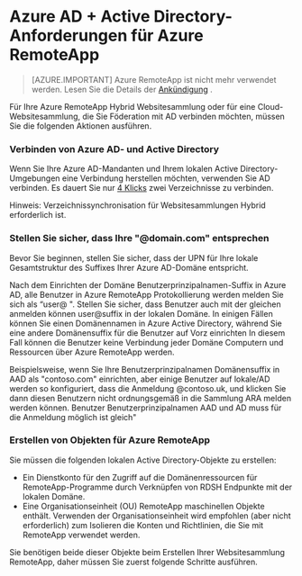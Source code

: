
<properties 
    pageTitle="Azure AD + Active Directory-Anforderungen für Azure RemoteApp | Microsoft Azure" 
    description="Erfahren Sie, wie Active Directory für die Arbeit mit Azure RemoteApp einrichten." 
    services="remoteapp" 
    documentationCenter="" 
    authors="lizap" 
    manager="mbaldwin" />

<tags 
    ms.service="remoteapp" 
    ms.workload="compute" 
    ms.tgt_pltfrm="na" 
    ms.devlang="na" 
    ms.topic="article" 
    ms.date="08/15/2016" 
    ms.author="elizapo" />



# <a name="azure-ad--active-directory-requirements-for-azure-remoteapp"></a>Azure AD + Active Directory-Anforderungen für Azure RemoteApp

> [AZURE.IMPORTANT]
> Azure RemoteApp ist nicht mehr verwendet werden. Lesen Sie die Details der [Ankündigung](https://go.microsoft.com/fwlink/?linkid=821148) .


Für Ihre Azure RemoteApp Hybrid Websitesammlung oder für eine Cloud-Websitesammlung, die Sie Föderation mit AD verbinden möchten, müssen Sie die folgenden Aktionen ausführen.

### <a name="connect-azure-ad-and-active-directory"></a>Verbinden von Azure AD- und Active Directory

Wenn Sie Ihre Azure AD-Mandanten und Ihrem lokalen Active Directory-Umgebungen eine Verbindung herstellen möchten, verwenden Sie AD verbinden. Es dauert Sie nur [4 Klicks](https://blogs.technet.microsoft.com/enterprisemobility/2014/08/04/connecting-ad-and-azure-ad-only-4-clicks-with-azure-ad-connect/) zwei Verzeichnisse zu verbinden.

Hinweis: Verzeichnissynchronisation für Websitesammlungen Hybrid erforderlich ist.

### <a name="make-sure-your-domaincom-match"></a>Stellen Sie sicher, dass Ihre "@domain.com" entsprechen
Bevor Sie beginnen, stellen Sie sicher, dass der UPN für Ihre lokale Gesamtstruktur des Suffixes Ihrer Azure AD-Domäne entspricht. 

Nach dem Einrichten der Domäne Benutzerprinzipalnamen-Suffix in Azure AD, alle Benutzer in Azure RemoteApp Protokollierung werden melden Sie sich als “user@ <the suffix you set up>". Stellen Sie sicher, dass Benutzer auch mit der gleichen anmelden können user@suffix in der lokalen Domäne. In einigen Fällen können Sie einen Domänennamen in Azure Active Directory, während Sie eine andere Domänensuffix für die Benutzer auf Vorz einrichten In diesem Fall können die Benutzer keine Verbindung jeder Domäne Computern und Ressourcen über Azure RemoteApp werden.

Beispielsweise, wenn Sie Ihre Benutzerprinzipalnamen Domänensuffix in AAD als "contoso.com" einrichten, aber einige Benutzer auf lokale/AD werden so konfiguriert, dass die Anmeldung @contoso.uk, und klicken Sie dann diesen Benutzern nicht ordnungsgemäß in die Sammlung ARA melden werden können. Benutzer Benutzerprinzipalnamen AAD und AD muss für die Anmeldung möglich ist gleich"

### <a name="create-objects-for-azure-remoteapp"></a>Erstellen von Objekten für Azure RemoteApp
Sie müssen die folgenden lokalen Active Directory-Objekte zu erstellen:

- Ein Dienstkonto für den Zugriff auf die Domänenressourcen für RemoteApp-Programme durch Verknüpfen von RDSH Endpunkte mit der lokalen Domäne.
- Eine Organisationseinheit (OU) RemoteApp maschinellen Objekte enthält. Verwenden der Organisationseinheit wird empfohlen (aber nicht erforderlich) zum Isolieren die Konten und Richtlinien, die Sie mit RemoteApp verwendet werden.

Sie benötigen beide dieser Objekte beim Erstellen Ihrer Websitesammlung RemoteApp, daher müssen Sie zuerst folgende Schritte ausführen.